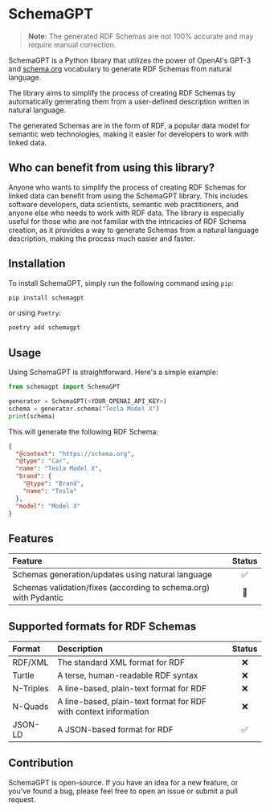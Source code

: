 # SchemaGPT

> **Note:** The generated RDF Schemas are not 100% accurate and may require manual correction.

SchemaGPT is a Python library that utilizes the power of OpenAI's GPT-3 and [schema.org](https://schema.org) vocabulary to generate RDF Schemas from natural language.

The library aims to simplify the process of creating RDF Schemas by automatically generating them from a user-defined description written in natural language.

The generated Schemas are in the form of RDF, a popular data model for semantic web technologies, making it easier for developers to work with linked data.

## Who can benefit from using this library?

Anyone who wants to simplify the process of creating RDF Schemas for linked data can benefit from using the SchemaGPT library. This includes software developers, data scientists, semantic web practitioners, and anyone else who needs to work with RDF data. The library is especially useful for those who are not familiar with the intricacies of RDF Schema creation, as it provides a way to generate Schemas from a natural language description, making the process much easier and faster.


## Installation

To install SchemaGPT, simply run the following command using `pip`:

```bash
pip install schemagpt
```
or using `Poetry`:
```bash
poetry add schemagpt
```

## Usage

Using SchemaGPT is straightforward. Here's a simple example:

```python
from schemagpt import SchemaGPT

generator = SchemaGPT(<YOUR_OPENAI_API_KEY>)
schema = generator.schema("Tesla Model X")
print(schema)
```

This will generate the following RDF Schema:
```json
{
  "@context": "https://schema.org",
  "@type": "Car",
  "name": "Tesla Model X",
  "brand": {
    "@type": "Brand",
    "name": "Tesla"
  },
  "model": "Model X"
}
```

## Features
| Feature | Status |
| :------- | :------: |
| Schemas generation/updates using natural language | :white_check_mark: |
| Schemas validation/fixes (according to schema.org) with Pydantic | :construction: |

## Supported formats for RDF Schemas

| Format | Description | Status |
| :------ | :----------- | :------: |
| RDF/XML | The standard XML format for RDF | :x: |
| Turtle | A terse, human-readable RDF syntax | :x: |
| N-Triples | A line-based, plain-text format for RDF | :x: |
| N-Quads | A line-based, plain-text format for RDF with context information | :x: |
| JSON-LD | A JSON-based format for RDF | :white_check_mark: |

## Contribution
SchemaGPT is open-source. If you have an idea for a new feature, or you've found a bug, please feel free to open an issue or submit a pull request.
